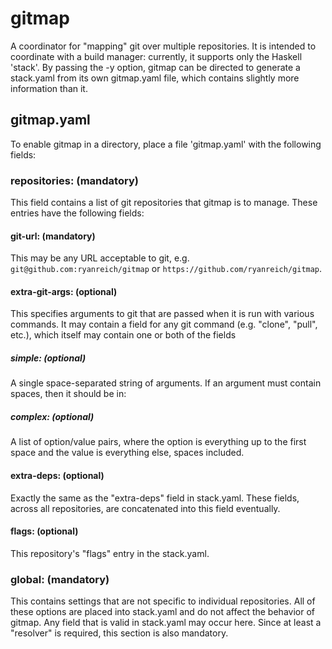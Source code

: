 # gitmap

A coordinator for "mapping" git over multiple repositories.  It is
intended to coordinate with a build manager: currently, it supports
only the Haskell 'stack'.  By passing the -y option, gitmap can be
directed to generate a stack.yaml from its own gitmap.yaml file, which
contains slightly more information than it.

## gitmap.yaml

To enable gitmap in a directory, place a file 'gitmap.yaml' with the
following fields:

### repositories: (mandatory)

This field contains a list of git repositories that gitmap is to
manage.  These entries have the following fields:

#### git-url: (mandatory)

This may be any URL acceptable to git,
e.g. `git@github.com:ryanreich/gitmap` or
`https://github.com/ryanreich/gitmap`.

#### extra-git-args: (optional)

This specifies arguments to git that are passed when it is run with
various commands.  It may contain a field for any git command
(e.g. "clone", "pull", etc.), which itself may contain one or both of the fields

##### simple: (optional)

A single space-separated string of arguments.  If an argument must
contain spaces, then it should be in:

##### complex: (optional)

A list of option/value pairs, where the option is everything up to the
first space and the value is everything else, spaces included.

#### extra-deps: (optional)

Exactly the same as the "extra-deps" field in stack.yaml.  These
fields, across all repositories, are concatenated into this field eventually.

#### flags: (optional)

This repository's "flags" entry in the stack.yaml.

### global: (mandatory)

This contains settings that are not specific to individual
repositories.  All of these options are placed into stack.yaml and do
not affect the behavior of gitmap.  Any field that is valid in
stack.yaml may occur here.  Since at least a "resolver" is required,
this section is also mandatory.